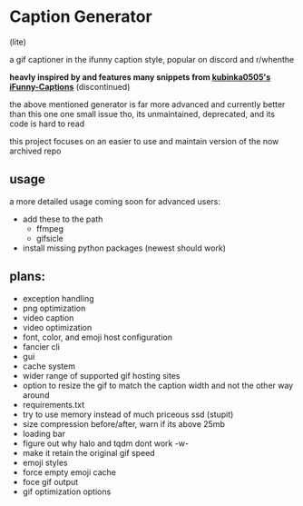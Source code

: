 # Caption Generator
(lite)

a gif captioner in the ifunny caption style, popular on discord and r/whenthe

**heavly inspired by and features many snippets from [kubinka0505's iFunny-Captions](https://github.com/kubinka0505/iFunny-Captions)** (discontinued)


the above mentioned generator is far more advanced and currently better than this one
one small issue tho, its unmaintained, deprecated, and its code is hard to read

this project focuses on an easier to use and maintain version of the now archived repo

## usage
a more detailed usage coming soon
for advanced users: 
- add these to the path
    - ffmpeg
    - gifsicle
- install missing python packages (newest should work)
 

## plans:
- exception handling
- png optimization
- video caption
- video optimization
- font, color, and emoji host configuration
- fancier cli
- gui
- cache system
- wider range of supported gif hosting sites
- option to resize the gif to match the caption width and not the other way around
- requirements.txt
- try to use memory instead of much priceous ssd (stupit)
- size compression before/after, warn if its above 25mb
- loading bar
- figure out why halo and tqdm dont work -w-
- make it retain the original gif speed
- emoji styles
- force empty emoji cache
- foce gif output
- gif optimization options



